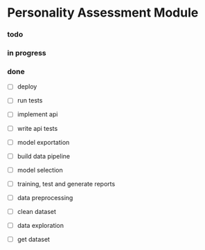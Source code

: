 # Personality Assessment Module

### todo


### in progress


### done

- [ ] deploy  
- [ ] run tests  
- [ ] implement api  
- [ ] write api tests  
- [ ] model exportation  
- [ ] build data pipeline  
- [ ] model selection  
- [ ] training, test and generate reports  
- [ ] data preprocessing  
- [ ] clean dataset  
- [ ] data exploration  
- [ ] get dataset  

